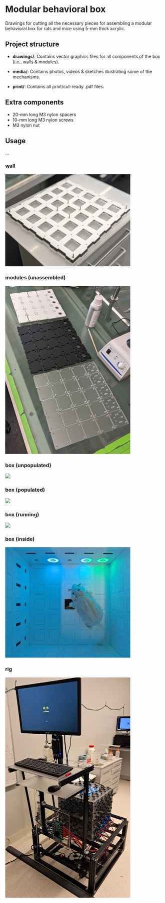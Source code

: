 # Modular behavioral box
Drawings for cutting all the necessary pieces for assembling a modular behavioral box for rats and mice using 5-mm thick acrylic.

## Project structure

- **drawings/**: Contains vector graphics files for all components of the box (i.e., walls & modules).
  
- **media/**: Contains photos, videos & sketches illustrating some of the mechanisms.
  
- **print/**: Contains all print/cut-ready .pdf files.

## Extra components
- 20-mm long M3 nylon spacers
- 10-mm long M3 nylon screws
- M3 nylon nut

## Usage
...

### wall
<img src = "media/photos/wall.jpg" width="400">

### modules (unassembled)
<img src = "media/photos/modules.jpg" width="400">

### box (unpopulated)
<img src = "media/photos/unpopulated.jpg" width="400">

### box (populated)
<img src = "media/photos/populated.jpg" width="400">

### box (running)
<img src = "media/photos/running.jpg" width="400">

### box (inside)
<img src = "media/photos/inside.jpg" width="400">

### rig
<img src = "media/photos/rig.jpg" width="400">

